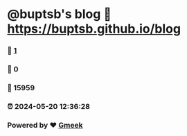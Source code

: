 # @buptsb's blog :link: https://buptsb.github.io/blog 
### :page_facing_up: [1](https://buptsb.github.io/blog/tag.html) 
### :speech_balloon: 0 
### :hibiscus: 15959 
### :alarm_clock: 2024-05-20 12:36:28 
### Powered by :heart: [Gmeek](https://github.com/Meekdai/Gmeek)

